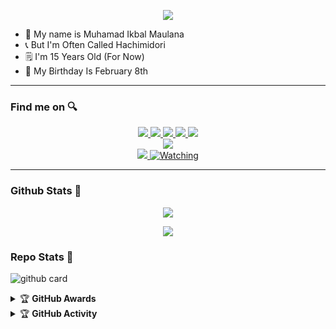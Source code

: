 <p align="center">
  <img src="https://avatars.githubusercontent.com/u/90613431?v=4" />
</p>

<p align="center">

- 🔖 My name is Muhamad Ikbal Maulana
- 📞 But I'm Often Called Hachimidori
- 🗒️ I'm 15 Years Old (For Now)
- 🎂 My Birthday Is February 8th

</p>

------
### Find me on 🔍
<p align="center">
  <a href="https://instagram.com/hachimidori_"><img src="https://img.shields.io/badge/Instagram-E4405F?style=for-the-badge&logo=instagram&logoColor=white"/> 
  <a href="https://itch.io/hachimidori"><img src="https://img.shields.io/badge/Itch-%23FF0B34.svg?style=for-the-badge&logo=Itch.io&logoColor=white" />
  <a href="https://wa.me/6283838039693?"><img src="https://img.shields.io/badge/WhatsApp-25D366?style=for-the-badge&logo=whatsapp&logoColor=white" />
  <a href="https://facebook.com/hachimidori"><img src="https://img.shields.io/badge/Facebook-%234267B2.svg?&style=for-the-badge&logo=facebook&logoColor=white" />
  <a href="https://t.me/hachimidori"><img src="https://img.shields.io/badge/Telegram-%230088cc.svg?&style=for-the-badge&logo=telegram&logoColor=white" /> <br>
  <a href="https://youtube.com/channel/UCVaUlCZvw9Wcm7PJ0_VDYOg"><img src="https://img.shields.io/badge/YouTube-hachimidori -ff0000?style=for-the-badge&logo=youtube&logoColor=ff0000&link=https://m.youtube.com/channel/UCVaUlCZvw9Wcm7PJ0_VDYOg" /><br>
  <a name=Netrythical &label=VIEWS&style=flat-square&color=orange" />
  <a href="https://github.com/hachimidori"><img src="https://img.shields.io/badge/-GitHub-black?style=flat-square&logo=github" /> 
  <a href="https://komarev.com/ghpvc/?username=hachimidori&color=blue&style=flat-square&label=Profile+Views"><img title="Watching" src="https://komarev.com/ghpvc/?username=hachimidori&color=blue&style=flat-square&label=Profile+View"></a>
</p>

------

### Github Stats 🚀

<p align="center"><a href="https://github.com/hachimidori"><img src="https://github-readme-stats.vercel.app/api?username=hachimidori&show_icons=true&theme=radical"></a></p>
<p align="center"><a href="https://github.com/hachimidori"><img src="https://github-readme-stats.vercel.app/api/top-langs/?username=hachimidori&theme=radical&layout=compact"></a></p> 

### Repo Stats 🔭
![github card](https://github-readme-stats.vercel.app/api/pin/?username=hachimidori&repo=hachimidori&theme=dark)


<details>
    <summary>&#127942 <b>GitHub Awards</b></summary><br/>

![Github Trophy](https://github-profile-trophy.vercel.app/?username=hachimidori)

</details>

<details>
    <summary>&#127942 <b>GitHub Activity</b></summary><br/>

![Metrics](https://metrics.lecoq.io/hachimidori?template=classic&repositories.forks=true&languages=1&languages.colors=github&languages.threshold=0%25&config.timezone=Asia%2FJakarta)

</details> 
